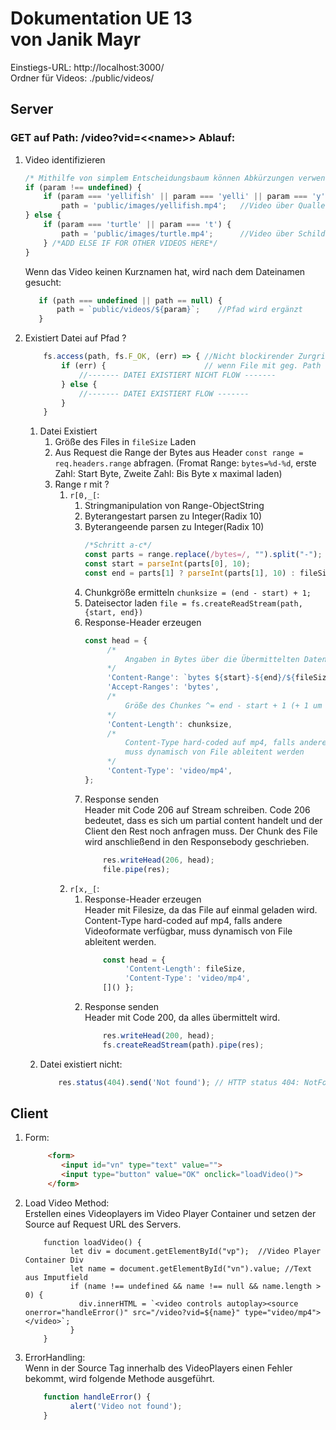 # Dokumentation UE 13<br/> von Janik Mayr<br/>
Einstiegs-URL: http://localhost:3000/<br/>
Ordner für Videos: ./public/videos/<br/>
## Server
### GET auf Path: /video?vid=\<<name\>> Ablauf:
1)	Video identifizieren
     ```javascript
     /* Mithilfe von simplem Entscheidungsbaum können Abkürzungen verwendet werden. */
     if (param !== undefined) {
         if (param === 'yellifish' || param === 'yelli' || param === 'y') {
             path = 'public/images/yellifish.mp4';   //Video über Quallen
     } else {
         if (param === 'turtle' || param === 't') {
             path = 'public/images/turtle.mp4';      //Video über Schildkröten
         } /*ADD ELSE IF FOR OTHER VIDEOS HERE*/
     }
     ```
     Wenn das Video keinen Kurznamen hat, wird nach dem Dateinamen gesucht:<br/>
     ```javascript
        if (path === undefined || path == null) {
            path = `public/videos/${param}`;    //Pfad wird ergänzt
        }
     ```
2) Existiert Datei auf Pfad ?
    ```javascript
        fs.access(path, fs.F_OK, (err) => { //Nicht blockirender Zurgriff auf FileSystem,
            if (err) {                      // wenn File mit geg. Path nicht existiert wird ein Fehler geworden.
                //------- DATEI EXISTIERT NICHT FLOW -------
            } else {
                //------- DATEI EXISTIERT FLOW -------
            }
        }
    ```
    1)  Datei Existiert <br/>
           1) Größe des Files in ```fileSize``` Laden
           2) Aus Request die Range der Bytes aus Header ```const range = req.headers.range``` abfragen. (Fromat Range: ```bytes=%d-%d```, erste Zahl: Start Byte, Zweite Zahl: Bis Byte x maximal laden)
           3) Range r mit ?
               1) ```r[0,_[```:
                   1) Stringmanipulation von Range-ObjectString
                   2) Byterangestart parsen zu Integer(Radix 10)
                   3) Byterangeende parsen zu Integer(Radix 10)
                       ```javascript
                       /*Schritt a-c*/
                       const parts = range.replace(/bytes=/, "").split("-");
                       const start = parseInt(parts[0], 10);
                       const end = parts[1] ? parseInt(parts[1], 10) : fileSize - 1;
                       ```
                   4) Chunkgröße ermitteln ```chunksize = (end - start) + 1;```
                   5) Dateisector laden ```file = fs.createReadStream(path, {start, end})```
                   6) Response-Header erzeugen
                       ```javascript
                       const head = {
                            /*
                                Angaben in Bytes über die Übermittelten Daten: <Start>-<Ende>/<FileSizeGesamt>
                            */
                            'Content-Range': `bytes ${start}-${end}/${fileSize}`,
                            'Accept-Ranges': 'bytes',
                            /*
                                Größe des Chunkes ^= end - start + 1 (+ 1 um Array 0 Indexing auszugleichen)
                            */
                            'Content-Length': chunksize,
                            /*
                                Content-Type hard-coded auf mp4, falls andere Videoformate verfügbar,
                                muss dynamisch von File ableitent werden
                            */
                            'Content-Type': 'video/mp4',
                       };
                       ```
                   7) Response senden<br/>
                    Header mit Code 206 auf Stream schreiben. Code 206 bedeutet, dass es sich um partial content handelt und der Client den Rest noch anfragen muss. Der Chunk des File wird anschließend in den Responsebody geschrieben.
                       ```javascript
                           res.writeHead(206, head);
                           file.pipe(res);
                       ```
               2) ```r[x,_[```:
                   1) Response-Header erzeugen<br/>
                       Header mit Filesize, da das File auf einmal geladen wird. Content-Type hard-coded auf mp4, falls andere Videoformate verfügbar, muss dynamisch von File ableitent werden.
                       ```javascript
                           const head = {
                                'Content-Length': fileSize,
                                'Content-Type': 'video/mp4',
                           []() };
                       ```
                   2) Response senden<br/>
                       Header mit Code 200, da alles übermittelt wird.
                       ```javascript
                           res.writeHead(200, head);
                           fs.createReadStream(path).pipe(res);
                       ```
    2) Datei existiert nicht:
        ```javascript
            res.status(404).send('Not found'); // HTTP status 404: NotFound senden
        ```

## Client
1) Form:
   ```html
        <form>
           <input id="vn" type="text" value="">
           <input type="button" value="OK" onclick="loadVideo()">
        </form>
   ```
2) Load Video Method:<br/>
    Erstellen eines Videoplayers im Video Player Container und setzen der Source auf Request URL des Servers.
    ```jvascript
        function loadVideo() {
              let div = document.getElementById("vp");  //Video Player Container Div
              let name = document.getElementById("vn").value; //Text aus Imputfield
              if (name !== undefined && name !== null && name.length > 0) {
                div.innerHTML = `<video controls autoplay><source onerror="handleError()" src="/video?vid=${name}" type="video/mp4"></video>`;
              }
        }
    ```
3) ErrorHandling:<br/>
    Wenn in der Source Tag innerhalb des VideoPlayers einen Fehler bekommt, wird folgende Methode ausgeführt.
    ```javascript
        function handleError() {
              alert('Video not found');
        }
    ```
